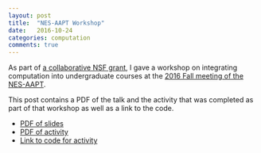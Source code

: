 ```yaml
---
layout: post
title:  "NES-AAPT Workshop"
date:   2016-10-24
categories: computation
comments: true
---
```


As part of [a collaborative NSF grant][local-grant], I gave a workshop on integrating computation into undergraduate courses at the [2016 Fall meeting of the NES-AAPT][nes-aapt].

This post contains a PDF of the talk and the activity that was completed as part of that workshop as well as a link to the code.

* [PDF of slides][nes-aapt-workshop-slides]
* [PDF of activity][nes-aapt-workshop-activity]
* [Link to code for activity][nes-aapt-workshop-trinket]

[local-grant]: https://www.nsf.gov/awardsearch/showAward?AWD_ID=1504786&HistoricalAwards=false
[nes-aapt]: https://aapt-nes.org/regional-meetings/
[nes-aapt-workshop-slides]: https://github.com/dannycab/dannycab.github.io/blob/master/docs/workshops/2016-NES-AAPT/2016_NES-AAPT.pdf
[nes-aapt-workshop-activity]: https://github.com/dannycab/dannycab.github.io/blob/master/docs/workshops/2016-NES-AAPT/FallingSphereWithGlowscript.pdf
[nes-aapt-workshop-trinket]: https://trinket.io/glowscript/8fffadc105
